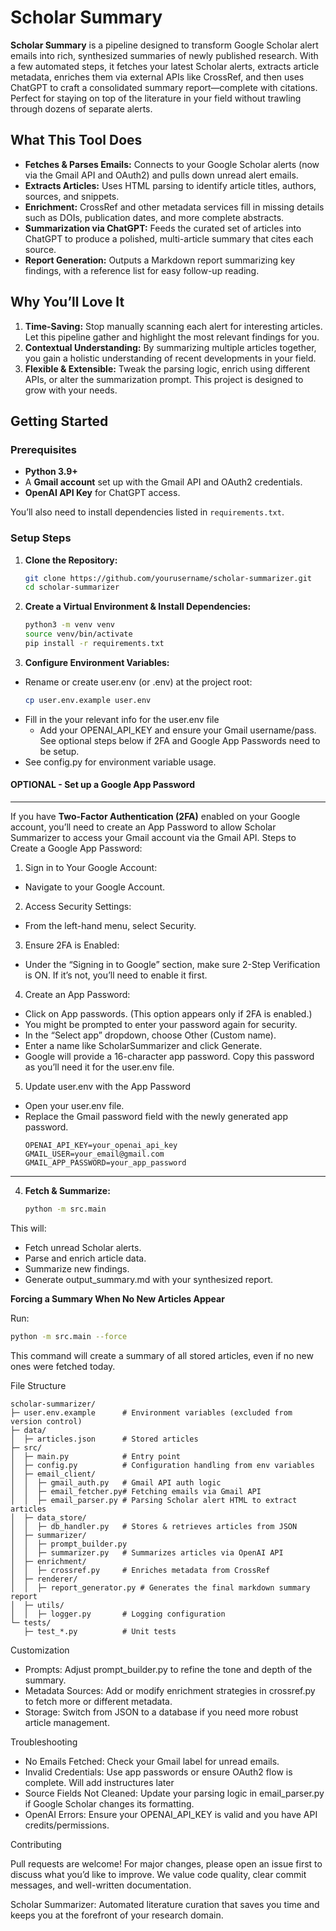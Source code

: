 # Scholar Summary

**Scholar Summary** is a pipeline designed to transform Google Scholar alert emails into rich, synthesized summaries of newly published research. With a few automated steps, it fetches your latest Scholar alerts, extracts article metadata, enriches them via external APIs like CrossRef, and then uses ChatGPT to craft a consolidated summary report—complete with citations. Perfect for staying on top of the literature in your field without trawling through dozens of separate alerts.

## What This Tool Does

- **Fetches & Parses Emails:** Connects to your Google Scholar alerts (now via the Gmail API and OAuth2) and pulls down unread alert emails.
- **Extracts Articles:** Uses HTML parsing to identify article titles, authors, sources, and snippets.
- **Enrichment:** CrossRef and other metadata services fill in missing details such as DOIs, publication dates, and more complete abstracts.
- **Summarization via ChatGPT:** Feeds the curated set of articles into ChatGPT to produce a polished, multi-article summary that cites each source.
- **Report Generation:** Outputs a Markdown report summarizing key findings, with a reference list for easy follow-up reading.

## Why You’ll Love It

1. **Time-Saving:** Stop manually scanning each alert for interesting articles. Let this pipeline gather and highlight the most relevant findings for you.
2. **Contextual Understanding:** By summarizing multiple articles together, you gain a holistic understanding of recent developments in your field.
3. **Flexible & Extensible:** Tweak the parsing logic, enrich using different APIs, or alter the summarization prompt. This project is designed to grow with your needs.

## Getting Started

### Prerequisites

- **Python 3.9+**  
- A **Gmail account** set up with the Gmail API and OAuth2 credentials.
- **OpenAI API Key** for ChatGPT access.

You’ll also need to install dependencies listed in `requirements.txt`.

### Setup Steps

1. **Clone the Repository:**
   ```bash
   git clone https://github.com/yourusername/scholar-summarizer.git
   cd scholar-summarizer
   ```
   
2. **Create a Virtual Environment & Install Dependencies:**
   ```bash
   python3 -m venv venv
   source venv/bin/activate
   pip install -r requirements.txt
   ```

3. **Configure Environment Variables:**
- Rename or create user.env (or .env) at the project root:
   ```bash
   cp user.env.example user.env
   ```
- Fill in the your relevant info for the user.env file
   - Add your OPENAI_API_KEY and ensure your Gmail username/pass. See optional steps below if 2FA and Google App Passwords need to be setup.
- See config.py for environment variable usage.

#### OPTIONAL - Set up a Google App Password
---
If you have **Two-Factor Authentication (2FA)** enabled on your Google account, you’ll need to create an App Password to allow Scholar Summarizer to access your Gmail account via the Gmail API.
Steps to Create a Google App Password:
1. Sign in to Your Google Account:
- Navigate to your Google Account.
2. Access Security Settings:
- From the left-hand menu, select Security.
3. Ensure 2FA is Enabled:
- Under the “Signing in to Google” section, make sure 2-Step Verification is ON. If it’s not, you’ll need to enable it first.
4. Create an App Password:
- Click on App passwords. (This option appears only if 2FA is enabled.)
- You might be prompted to enter your password again for security.
- In the “Select app” dropdown, choose Other (Custom name).
- Enter a name like ScholarSummarizer and click Generate.
- Google will provide a 16-character app password. Copy this password as you’ll need it for the user.env file.
5. Update user.env with the App Password
- Open your user.env file.
- Replace the Gmail password field with the newly generated app password.
   ```env
   OPENAI_API_KEY=your_openai_api_key
   GMAIL_USER=your_email@gmail.com
   GMAIL_APP_PASSWORD=your_app_password
   ```
---

4. **Fetch & Summarize:**
   ```bash
   python -m src.main
   ```
This will:
- Fetch unread Scholar alerts.
- Parse and enrich article data.
- Summarize new findings.
- Generate output_summary.md with your synthesized report.

**Forcing a Summary When No New Articles Appear**

Run:
   ```bash
   python -m src.main --force
   ```
This command will create a summary of all stored articles, even if no new ones were fetched today.

File Structure
```
scholar-summarizer/
├─ user.env.example      # Environment variables (excluded from version control)
├─ data/
│  ├─ articles.json      # Stored articles
├─ src/
│  ├─ main.py            # Entry point
│  ├─ config.py          # Configuration handling from env variables
│  ├─ email_client/
│  │  ├─ gmail_auth.py   # Gmail API auth logic
│  │  ├─ email_fetcher.py# Fetching emails via Gmail API
│  │  ├─ email_parser.py # Parsing Scholar alert HTML to extract articles
│  ├─ data_store/
│  │  ├─ db_handler.py   # Stores & retrieves articles from JSON
│  ├─ summarizer/
│  │  ├─ prompt_builder.py
│  │  ├─ summarizer.py   # Summarizes articles via OpenAI API
│  ├─ enrichment/
│  │  ├─ crossref.py     # Enriches metadata from CrossRef
│  ├─ renderer/
│  │  ├─ report_generator.py # Generates the final markdown summary report
│  ├─ utils/
│  │  ├─ logger.py       # Logging configuration
└─ tests/
   ├─ test_*.py          # Unit tests
```

Customization
- Prompts: Adjust prompt_builder.py to refine the tone and depth of the summary.
- Metadata Sources: Add or modify enrichment strategies in crossref.py to fetch more or different metadata.
- Storage: Switch from JSON to a database if you need more robust article management.

Troubleshooting
- No Emails Fetched: Check your Gmail label for unread emails.
- Invalid Credentials: Use app passwords or ensure OAuth2 flow is complete. Will add instructures later
- Source Fields Not Cleaned: Update your parsing logic in email_parser.py if Google Scholar changes its formatting.
- OpenAI Errors: Ensure your OPENAI_API_KEY is valid and you have API credits/permissions.

Contributing

Pull requests are welcome! For major changes, please open an issue first to discuss what you’d like to improve. We value code quality, clear commit messages, and well-written documentation.

Scholar Summarizer: Automated literature curation that saves you time and keeps you at the forefront of your research domain.

